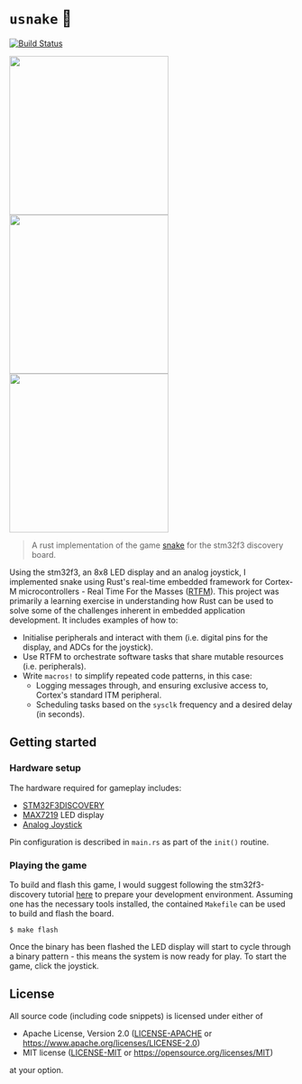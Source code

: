 # `usnake` :snake:
[![Build Status](https://travis-ci.org/arosspope/usnake.svg?branch=master)](https://travis-ci.org/arosspope/usnake)


<p align="left">
  <img src="https://i.imgur.com/yKoJNrH.jpg" width="282" />
  <img src="https://imgur.com/hd1DQau.gif" width="282" />
  <img src="https://i.imgur.com/KStC0xQ.jpg" width="282" />
</p>

> A rust implementation of the game [snake](https://en.wikipedia.org/wiki/Snake_(video_game_genre)) for the stm32f3 discovery board.

Using the stm32f3, an 8x8 LED display and an analog joystick, I implemented snake using Rust's real-time embedded framework for Cortex-M microcontrollers - Real Time For the Masses ([RTFM](https://github.com/rtfm-rs/cortex-m-rtfm)). This project was primarily a learning exercise in understanding how Rust can be used to solve some of the challenges inherent in embedded application development. It includes examples of how to:

- Initialise peripherals and interact with them (i.e. digital pins for the display, and ADCs for the joystick).
- Use RTFM to orchestrate software tasks that share mutable resources (i.e. peripherals).
- Write `macros!` to simplify repeated code patterns, in this case:
    * Logging messages through, and ensuring exclusive access to, Cortex's standard ITM peripheral.
    * Scheduling tasks based on the `sysclk` frequency and a desired delay (in seconds).

## Getting started
### Hardware setup
The hardware required for gameplay includes:
* [STM32F3DISCOVERY](https://www.st.com/en/evaluation-tools/stm32f3discovery.html)
* [MAX7219](https://core-electronics.com.au/max7219-serial-dot-matrix-display-module.html) LED display
* [Analog Joystick](https://www.jaycar.com.au/arduino-compatible-x-and-y-axis-joystick-module/p/XC4422)

Pin configuration is described in `main.rs` as part of the `init()` routine.

### Playing the game
To build and flash this game, I would suggest following the stm32f3-discovery tutorial [here](https://rust-embedded.github.io/discovery/03-setup/index.html) to prepare your development environment. Assuming one has the necessary tools installed, the contained `Makefile` can be used to build and flash the board.
```
$ make flash
```
Once the binary has been flashed the LED display will start to cycle through a binary pattern - this means the system is now ready for play. To start the game, click the joystick.

## License

All source code (including code snippets) is licensed under either of

- Apache License, Version 2.0 ([LICENSE-APACHE](LICENSE-APACHE) or https://www.apache.org/licenses/LICENSE-2.0)
- MIT license ([LICENSE-MIT](LICENSE-MIT) or https://opensource.org/licenses/MIT)

at your option.
